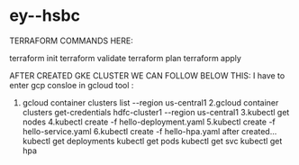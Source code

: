 # ey--hsbc
TERRAFORM COMMANDS HERE:

terraform init
terraform validate
terraform plan
terraform apply

AFTER CREATED GKE CLUSTER WE CAN FOLLOW BELOW THIS:
I have to enter gcp consloe in gcloud tool :

1. gcloud container clusters list --region us-central1
2.gcloud container clusters get-credentials hdfc-cluster1 --region us-central1
3.kubectl get nodes
4.kubectl create -f hello-deployment.yaml
5.kubectl create -f hello-service.yaml
6.kubectl create -f hello-hpa.yaml
after created...
kubectl get deployments
kubectl get pods
kubectl get svc
kubectl get hpa



